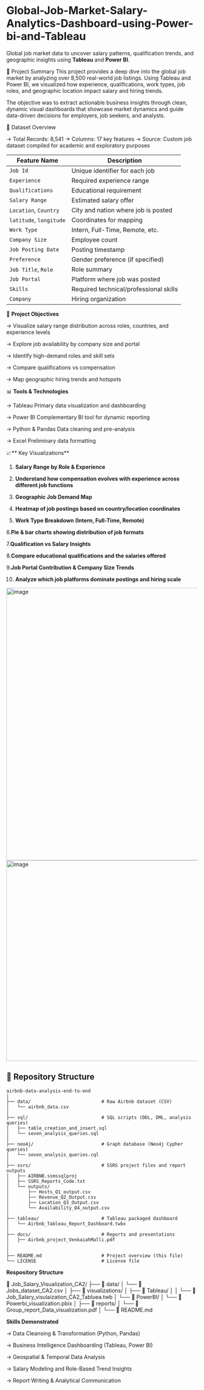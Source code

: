 # Global-Job-Market-Salary-Analytics-Dashboard-using-Power-bi-and-Tableau
Global job market data to uncover salary patterns, qualification trends, and geographic insights using **Tableau** and **Power BI**.

🧠 Project Summary
This project provides a deep dive into the global job market by analyzing over 8,500 real-world job listings. Using Tableau and Power BI, we visualized how experience, qualifications, work types, job roles, and geographic location impact salary and hiring trends.

The objective was to extract actionable business insights through clean, dynamic visual dashboards that showcase market dynamics and guide data-driven decisions for employers, job seekers, and analysts.

📁 Dataset Overview

  -> Total Records: 8,541
  -> Columns: 17 key features
  -> Source: Custom job dataset compiled for academic and exploratory purposes
  
| Feature Name            | Description                            |
| ----------------------- | -------------------------------------- |
| `Job Id`                | Unique identifier for each job         |
| `Experience`            | Required experience range              |
| `Qualifications`        | Educational requirement                |
| `Salary Range`          | Estimated salary offer                 |
| `Location`, `Country`   | City and nation where job is posted    |
| `latitude`, `longitude` | Coordinates for mapping                |
| `Work Type`             | Intern, Full-Time, Remote, etc.        |
| `Company Size`          | Employee count                         |
| `Job Posting Date`      | Posting timestamp                      |
| `Preference`            | Gender preference (if specified)       |
| `Job Title`, `Role`     | Role summary                           |
| `Job Portal`            | Platform where job was posted          |
| `Skills`                | Required technical/professional skills |
| `Company`               | Hiring organization                    |


🎯 **Project Objectives**

  -> Visualize salary range distribution across roles, countries, and experience levels
  
  -> Explore job availability by company size and portal
  
  -> Identify high-demand roles and skill sets
  
  -> Compare qualifications vs compensation
  
  -> Map geographic hiring trends and hotspots

📊 **Tools & Technologies**

  -> Tableau	Primary data visualization and dashboarding
  
  -> Power BI	Complementary BI tool for dynamic reporting
  
  -> Python & Pandas	Data cleaning and pre-analysis
  
  -> Excel	Preliminary data formatting
  
📈** Key Visualizations**

  1. **Salary Range by Role & Experience**
  
  2. **Understand how compensation evolves with experience across different job functions**
  
  3. **Geographic Job Demand Map**
  
  4. **Heatmap of job postings based on country/location coordinates**
  
  5. **Work Type Breakdown (Intern, Full-Time, Remote)**
  
  6.**Pie & bar charts showing distribution of job formats**
  
  7.**Qualification vs Salary Insights**
  
  8.**Compare educational qualifications and the salaries offered**
  
  9.**Job Portal Contribution & Company Size Trends**
  
  10. **Analyze which job platforms dominate postings and hiring scale**

<img width="969" height="718" alt="image" src="https://github.com/user-attachments/assets/9ae19005-2b2e-4c53-b0ab-b1aebe481e73" />


<img width="948" height="529" alt="image" src="https://github.com/user-attachments/assets/49008b17-bba4-4ec1-9a84-7e5b731e69ad" />

## 📂 Repository Structure

```plaintext
airbnb-data-analysis-end-to-end
│
├── data/                          # Raw Airbnb dataset (CSV)
│   └── airbnb_data.csv
│
├── sql/                           # SQL scripts (DDL, DML, analysis queries)
│   ├── table_creation_and_insert.sql
│   └── seven_analysis_queries.sql
│
├── neo4j/                         # Graph database (Neo4j Cypher queries)
│   └── seven_analysis_queries.cql
│
├── ssrs/                          # SSRS project files and report outputs
│   ├── AIRBNB.ssmssqlproj
│   ├── SSRS_Reports_Code.txt
│   └── outputs/
│       ├── Hosts_Q1_output.csv
│       ├── Revenue_Q2_Output.csv
│       ├── Location_Q3_Output.csv
│       └── Availability_Q4_output.csv
│
├── tableau/                       # Tableau packaged dashboard
│   └── Airbnb_Tableau_Report_Dashboard.twbx
│
├── docs/                          # Reports and presentations
│   ├── Airbnb_project_VenkaiahMalli.pdf
│
│
├── README.md                      # Project overview (this file)
└── LICENSE                        # License file
```

**Respository Structure**

📂 Job_Salary_Visualization_CA2/
├── 📁 data/
│   └── 📄 Jobs_dataset_CA2.csv
│
├── 📁 visualizations/ 
│   ├── 📁 Tableau/
│   │   └── 📄 Job_Salary_visulaization_CA2_Tabluea.twb
│   └── 📁 PowerBI/
│       └── 📄 Powerbi_visualization.pbix
│
├── 📁 reports/
│   └── 📄 Group_report_Data_visualization.pdf
│
└── 📄 README.md



**Skills Demonstrated**

  -> Data Cleansing & Transformation (Python, Pandas)

  -> Business Intelligence Dashboarding (Tableau, Power BI)

  -> Geospatial & Temporal Data Analysis

  -> Salary Modeling and Role-Based Trend Insights

  -> Report Writing & Analytical Communication
